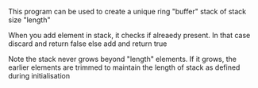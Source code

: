 This program can be used to create a unique ring "buffer" stack of stack size "length"

When you add element in stack, it checks if alreaedy present. In that case discard and return false else add and return true

Note the stack never grows beyond "length" elements. If it grows, the earlier elements are trimmed to maintain the length of stack as defined during initialisation
